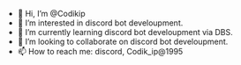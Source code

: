- 👋 Hi, I’m @Codikip
- 👀 I’m interested in discord bot develoupment.
- 🌱 I’m currently learning discord bot develoupment via DBS.
- 💞️ I’m looking to collaborate on discord bot develoupment.
- 📫 How to reach me: discord, Codik_ip@1995

<!---
Codikip/Codikip is a ✨ special ✨ repository because its `README.md` (this file) appears on your GitHub profile.
You can click the Preview link to take a look at your changes.
--->
